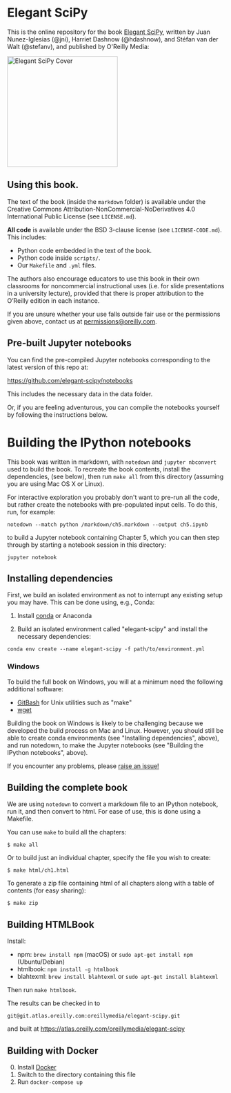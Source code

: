 # Elegant SciPy

This is the online repository for the book
[Elegant SciPy](http://elegant-scipy.com),
written by Juan Nunez-Iglesias (@jni), Harriet Dashnow (@hdashnow), and Stéfan
van der Walt (@stefanv), and published by O'Reilly Media:

<a href="http://elegant-scipy.com">
<img src="https://github.com/elegant-scipy/elegant-scipy/blob/master/_images/cover.jpg?raw=true"
 alt="Elegant SciPy Cover" height=256>
</a>

## Using this book.

The text of the book (inside the `markdown` folder) is available under the
Creative Commons Attribution-NonCommercial-NoDerivatives 4.0 International
Public License (see `LICENSE.md`).

**All code** is available under the BSD 3-clause license (see
`LICENSE-CODE.md`). This includes:

- Python code embedded in the text of the book.
- Python code inside `scripts/`.
- Our `Makefile` and `.yml` files.

The authors also encourage educators to use this book in their own classrooms
for noncommercial instructional uses (i.e. for slide presentations in a
university lecture), provided that there is proper attribution to the O’Reilly
edition in each instance.

If you are unsure whether your use falls outside fair use or the permissions
given above, contact us at permissions@oreilly.com.

## Pre-built Jupyter notebooks

You can find the pre-compiled Jupyter notebooks corresponding to the latest
version of this repo at:

https://github.com/elegant-scipy/notebooks

This includes the necessary data in the data folder.

Or, if you are feeling adventurous, you can compile the notebooks yourself by
following the instructions below.

# Building the IPython notebooks

This book was written in markdown, with `notedown` and `jupyter nbconvert` used
to build the book. To recreate the book contents, install the dependencies,
(see below), then run `make all` from this directory (assuming you are using
Mac OS X or Linux).

For interactive exploration you probably don't want to pre-run all the code,
but rather create the notebooks with pre-populated input cells. To do this,
run, for example:

```console
notedown --match python /markdown/ch5.markdown --output ch5.ipynb
```

to build a Jupyter notebook containing Chapter 5, which you can then step
through by starting a notebook session in this directory:

```console
jupyter notebook
```

## Installing dependencies

First, we build an isolated environment as not to interrupt any
existing setup you may have.  This can be done using, e.g., Conda:

1. Install [conda](http://conda.pydata.org/miniconda.html) or Anaconda

2. Build an isolated environment called "elegant-scipy" and install the
   necessary dependencies:

```console
conda env create --name elegant-scipy -f path/to/environment.yml
```

### Windows

To build the full book on Windows, you will at a minimum need the following
additional software:

- [GitBash](https://git-scm.com/downloads) for Unix utilities such as "make"
- [wget](https://sourceforge.net/projects/gnuwin32/files/wget/)

Building the book on Windows is likely to be challenging because we developed
the build process on Mac and Linux. However, you should still be able to create
conda environments (see "Installing dependencies", above), and run notedown,
to make the Jupyter notebooks (see "Building the IPython notebooks", above).

If you encounter any problems, please
[raise an issue!](https://github.com/elegant-scipy/elegant-scipy/issues/new)

## Building the complete book

We are using `notedown` to convert a markdown file to an IPython
notebook, run it, and then convert to html. For ease of use, this is
done using a Makefile.

You can use `make` to build all the chapters:

```console
$ make all
```

Or to build just an individual chapter, specify the file you wish to create:

```console
$ make html/ch1.html
```

To generate a zip file containing html of all chapters along with a table of contents (for easy sharing):

```console
$ make zip
```

## Building HTMLBook

Install:
- npm: `brew install npm` (macOS) or `sudo apt-get install npm`
  (Ubuntu/Debian)
- htmlbook: `npm install -g htmlbook`
- blahtexml: `brew install blahtexml` or `sudo apt-get install blahtexml`

Then run `make htmlbook`.

The results can be checked in to

`git@git.atlas.oreilly.com:oreillymedia/elegant-scipy.git`

and built at https://atlas.oreilly.com/oreillymedia/elegant-scipy

## Building with Docker

0. Install [Docker](https://www.docker.com/community-edition#/download)
1. Switch to the directory containing this file
2. Run `docker-compose up`
